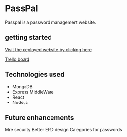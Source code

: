 
# PassPal

Passpal is a password management website.




## getting started
[Visit the deployed website by clicking here](render.com/passpal)

[Trello board](trello.com)
## Technologies used
 + MongoDB
 + Express MiddleWare
 + React
 + Node.js
## Future enhancements
Mre security
Better ERD design
Categories for passwords
